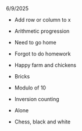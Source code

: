 6/9/2025

- Add row or column to x
- Arithmetic progression
- Need to go home
- Forgot to do homework
- Happy farm and chickens

- Bricks
- Modulo of 10
- Inversion counting
- Alone
- Chess, black and white
